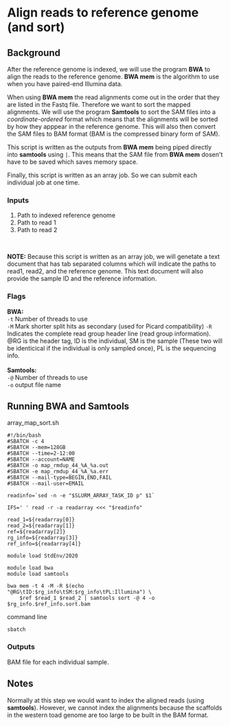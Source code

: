 # Align reads to reference genome (and sort)

## Background
After the reference genome is indexed, we will use the program **BWA** to align the reads to the reference genome. **BWA mem** is the algorithm to use when you have paired-end Illumina data. 
 
When using **BWA mem** the read alignments come out in the order that they are listed in the Fastq file. Therefore we want to sort the mapped alignments. We will use the program **Samtools** to sort the SAM files into a *coordinate-ordered* format which means that the alignments will be sorted by how they apppear in the reference genome. This will also then convert the SAM files to BAM format (BAM is the compressed binary form of SAM). 

This script is written as the outputs from **BWA mem** being piped directly into **samtools** using `|`. This means that the SAM file from **BWA mem** dosen't have to be saved which saves memory space.  

Finally, this script is written as an array job. So we can submit each individual job at one time. 

### Inputs
1) Path to indexed reference genome
2) Path to read 1 
3) Path to read 2
<br>

**NOTE:** Because this script is written as an array job, we will genetate a text document that has tab separated columns which will indicate the paths to read1, read2, and the reference genome. This text document will also provide the sample ID and the reference information.

### Flags
**BWA:**  
`-t` Number of threads to use  
`-M` Mark shorter split hits as secondary (used for Picard compatibility)
`-R` Indicates the complete read group header line (read group information). @RG is the header tag, ID is the individual, SM is the sample (These two will be identicical if the individual is only sampled once), PL is the sequencing info.  
<br>
**Samtools:**  
`-@` Number of threads to use  
`-o` output file name

## Running BWA and Samtools
array_map_sort.sh
```
#!/bin/bash
#SBATCH -c 4
#SBATCH --mem=128GB
#SBATCH --time=2-12:00
#SBATCH --account=NAME
#SBATCH -o map_rmdup_44_%A_%a.out
#SBATCH -e map_rmdup_44_%A_%a.err
#SBATCH --mail-type=BEGIN,END,FAIL
#SBATCH --mail-user=EMAIL

readinfo=`sed -n -e "$SLURM_ARRAY_TASK_ID p" $1`

IFS=' ' read -r -a readarray <<< "$readinfo"

read_1=${readarray[0]}
read_2=${readarray[1]}
ref=${readarray[2]}
rg_info=${readarray[3]}
ref_info=${readarray[4]}

module load StdEnv/2020

module load bwa
module load samtools

bwa mem -t 4 -M -R $(echo "@RG\tID:$rg_info\tSM:$rg_info\tPL:Illumina") \
    $ref $read_1 $read_2 | samtools sort -@ 4 -o $rg_info.$ref_info.sort.bam 
```
command line
```
sbatch
```

### Outputs
BAM file for each individual sample.

## Notes
Normally at this step we would want to index the aligned reads (using **samtools**). However, we cannot index the alignments because the scaffolds in the western toad genome are too large to be built in the BAM format.  
